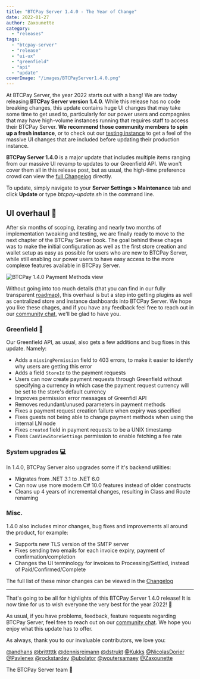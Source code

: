 ```yaml
---
title: "BTCPay Server 1.4.0 - The Year of Change"
date: 2022-01-27
author: Zaxounette
category:
  - "releases"
tags:
  - "btcpay-server"
  - "release"
  - "ui-ux"
  - "greenfield"
  - "api"
  - "update"
coverImage: "/images/BTCPayServer1.4.0.png"
---
```


At BTCPay Server, the year 2022 starts out with a bang!
We are today releasing **BTCPay Server version 1.4.0**. While this release has no code breaking changes, this update contains huge UI changes that may take some time to get used to, particularly for our power users and compagnies that may have high-volume instances running that requires staff to access their BTCPay Server. **We recommend those community members to spin up a fresh instance**, or to check out our [testing instance](https://chat.btcpayserver.org/btcpayserver/channels/testers) to get a feel of the massive UI changes that are included before updating their production instance.

**BTCPay Server 1.4.0** is a major update that includes multiple items ranging from our massive UI revamp to updates to our Greenfield API. We won't cover them all in this release post, but as usual, the high-time preference crowd can view the [full Changelog](https://github.com/btcpayserver/btcpayserver/releases) directly.

To update, simply navigate to your **Server Settings > Maintenance** tab and click **Update** or type *btcpay-update.sh* in the command line.

## **UI overhaul** 🎨

After six months of scoping, iterating and nearly two months of implementation tweaking and testing, we are finally ready to move to the next chapter of the BTCPay Server book.
The goal behind these chages was to make the initial configuration as well as the first store creation and wallet setup as easy as possible for users who are new to BTCPay Server, while still enabling our power users to have easy access to the more complexe features available in BTCPay Server.

![BTCPay 1.4.0 Payment Methods view](/images/1.4.0_payment_methods.png)

Without going into too much details (that you can find in our fully transparent [roadmap](https://github.com/orgs/btcpayserver/projects/19)), this overhaul is but a step into getting plugins as well as centralized store and instance dashboards into BTCPay Server.
We hope you like these chages, and if you have any feedback feel free to reach out in our [community chat](https://chat.btcpayserver.org/), we'll be glad to have you.

### **Greenfield** 🔌

Our Greenfield API, as usual, also gets a few additions and bug fixes in this update.
Namely:
* Adds a `missingPermission` field to 403 errors, to make it easier to identfy why users are getting this error
* Adds a field `StoreId` to the payment requests
* Users can now create payment requests through Greenfield without specifying a currency in which case the payment request currency will be set to the store's default currency
* Improves permission error messages of Greenfidl API
* Removes redundant/unused parameters in payment methods
* Fixes a payment request creation failure when expiry was specified
* Fixes guests not being able to change payment methods when using the internal LN node
* Fixes `created` field in payment requests to be a UNIX timestamp
* Fixes `CanViewStoreSettings` permission to enable fetching a fee rate

### **System upgrades** 💻

In 1.4.0, BTCPay Server also upgrades some if it's backend utilities:
* Migrates from .NET 3.1 to .NET 6.0
* Can now use more modern C# 10.0 features instead of older constructs
* Cleans up 4 years of incremental changes, resulting in Class and Route renaming

### **Misc.**

1.4.0 also includes minor changes, bug fixes and improvements all around the product, for example:
* Supports new TLS version of the SMTP server
* Fixes sending two emails for each invoice expiry, payment of confirmation/completion
* Changes the UI terminology for invoices to Processing/Settled, instead of Paid/Confirmed/Complete

The full list of these minor changes can be viewed in the [Changelog](https://github.com/btcpayserver/btcpayserver/releases)

----

That's going to be all for highlights of this BTCPay Server 1.4.0 release! 
It is now time for us to wish everyone the very best for the year 2022! 💚

As usual, if you have problems, feedback, feature requests regarding BTCPay Server, feel free to reach out on our [community chat](https://chat.btcpayserver.org/). We hope you enjoy what this update has to offer.

As always, thank you to our invaluable contributors, we love you:

[@andhans](https://twitter.com/andhans_jail) [@britttttk](https://github.com/britttttk) [@dennisreimann](https://github.com/dennisreimann) [@dstrukt](https://github.com/dstrukt) [@Kukks](https://github.com/kukks/) [@NicolasDorier](https://github.com/nicolasdorier/) [@Pavlenex](https://github.com/pavlenex/) [@rockstardev](https://github.com/rockstardev/) [@ubolator](https://github.com/bolatovumar) [@woutersamaey](https://github.com/woutersamaey) [@Zaxounette](https://github.com/zaxounette)

The BTCPay Server team 💚
